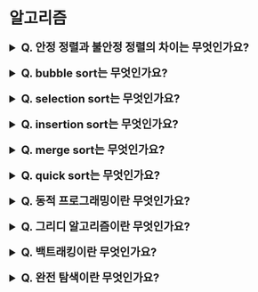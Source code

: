 # 알고리즘

<details>
    <summary style="font-size : 20px;"><strong> Q. 안정 정렬과 불안정 정렬의 차이는 무엇인가요?</strong></summary></br>

안정 정렬 - 동일한 키 값에 대해 기존의 순서가 유지되는 정렬 방식(insertion sort, bubble sort, merge sort, radix sort)  
불안정 정렬 - 동일한 키 값에 대해 기존의 순서가 유지되지 않는 정렬 방식(selection sort, heap sort, quick sort)     
</details></br>
    
<details>
    <summary style="font-size : 20px;"><strong> Q. bubble sort는 무엇인가요?</strong></summary></br>

인접한 두 원소를 순차적으로 비교하여 정렬하는 알고리즘입니다. 정렬 여부에 상관없이 원소를 탐색하므로 최선, 평균, 최악의 시간 복잡도는 n^2입니다. 주어진 공간 안에서 정렬이 이뤄지므로 공간복잡도는 n입니다.

```java
public void bubbleSort(int[] array) {
    for (int i = 0; i < array.length - 1; i++) {
      for (int j = 0; j < array.length - 1 - i; j++) {
        if (array[j] > array[j + 1]) {
          int temp = array[j];
          array[j] = array[j + 1];
          array[j + 1] = temp;
        }
      }
    }
  }
```
</details></br>
    
<details>
    <summary style="font-size : 20px;"><strong> Q. selection sort는 무엇인가요?</strong></summary></br>

해당 인덱스에 들어올 원소를 탐색하여 위치를 교환하는 정렬 알고리즘입니다. 정렬 여부에 상관없이 원소를 탐색하므로 최선, 평균, 최악의 시간 복잡도는 n^2입니다. 주어진 공간 안에서 정렬이 이뤄지므로 공간복잡도는 n입니다.

```java
public void selectSort(int[] array) {
    for (int i = 0; i < array.length; i++) {
      int idx = i;
      int value = array[idx];
      for (int j = i; j < array.length; j++) {
        if (value > array[j]) {
          idx = j;
          value = array[j];
        }
      }
      int temp = array[i];
      array[i] = array[idx];
      array[idx] = temp;
    }
  }
```
</details></br>

<details>
    <summary style="font-size : 20px;"><strong> Q. insertion sort는 무엇인가요?</strong></summary></br>

원소가 어떤 위치에 들어가야 하는지 탐색하고 위치를 교환하는 알고리즘입니다. selection sort는 인덱스를 기준으로 원소를 탐색했다면, insertion sort는 원소 값을 기준으로 어떤 index에 위치할지 탐색합니다. insertion sort는 앞의 원소로부터 순차적으로 정렬된 배열을 만들어 나갑니다. 미리 정렬되어 있는 경우 insert sort는 원소를 비교하지않고 넘어가도 되기 때문에 최선을 경우 시간복잡도는 n입니다. 최악, 평균 시간 복잡도는 n^2입니다. 주어진 공간 안에서 정렬이 이뤄지므로 공간복잡도는 n입니다.

```java
public static void insertSort(int[] array) {
    for (int i = 1; i < array.length; i++) {
      for (int j = i - 1; j >= 0 && array[j + 1] < array[j]; j--) {
        int temp = array[j + 1];
        array[j + 1] = array[j];
        array[j] = temp;
      }
    }
  }
```
</details></br>

<details>
    <summary style="font-size : 20px;"><strong> Q. merge sort는 무엇인가요?</strong></summary></br>

분할, 정복 방식을 사용한 정렬 방법입니다. 배열을 더 이상 나눌 수 없을 때 까지 분할하고, merge하는 과정에서 정렬이 진행됩니다. 데이터의 분포에 영향을 받지않는 정렬 방식으로서 최선, 최악, 평균 시간 복잡도는 nlogn입니다(재귀 호출 logn * 병합 n) merge sort는 데이터의 분포에 상관없이 안정적인 성능을 보여주지만, 배열을 사용하면 임시공간이 필요하고 레코드의 크기가 커질수록 임시배열에서 데이터 이동이 많아져 성능이 떨어집니다.
```java
public void mergeSort(int[] temp, int[] src, int start, int end) {
    if (start >= end) {
      return;
    }
    int mid = (start + end) / 2;
    mergeSort(temp, src, mid + 1, end);
    mergeSort(temp, src, start, mid);
    int p = start;
    int q = mid + 1;
    int idx = start;
    while (p <= mid || q <= end) {
      if (q > end || (p <= mid && src[p] < src[q])) {
        temp[idx++] = src[p++];
      } else {
        temp[idx++] = src[q++];
      }
    }
    for (int i = start; i <= end; i++) {
      src[i] = temp[i];
    }
  }
```

</details></br>

<details>
    <summary style="font-size : 20px;"><strong>  Q. quick sort는 무엇인가요?</strong></summary></br>

분할, 정복 방식을 사용한 정렬 방식입니다. merge sort와 달리 배열을 비균등하게 분할합니다. 배열안에 원소중 하나를 피벗으로 설정하고 피벗을 기준으로 작은 원소는 왼쪽 큰 원소는 오른쪽으로 옮깁니다. 옮겨진 각각의 원소들에 대해서 다시 피벗을 잡고 정렬하는 과정을 재귀적으로 호출합니다.
평균 시간 복잡도는 nlogn(재귀 호출 깊이 logN * 각 단계별 배열의 비교 수 N)입니다. 이상적으로는 배열이 피벗에의해 절반으로 나눠지는 것이 좋지만, 배열이 미리 정렬되어있는 상태에서 피벗을 최솟 값 혹은 최대 값으로 선정하는 경우 데이터의 이동이 발생하지 않습니다. 최악의 경우 시간 복잡도는 n^2입니다. 따라서 피벗을 어떻게 선택하는지가 성능을 좌우합니다. quick sort의 평균 시간 복잡도는 nlogn인데 다른 nlogn인 정렬 알고리즘 보다 빠릅니다. 퀵정렬은 불필요한 데이터의 이동을 줄이고 먼거리의 데이터를 교환하며, 한 번 결정된 피벗은 추후 연산에서 제외할 수 있기 때문입니다. quick sort는 주어진 공간 안에서 정렬이 이뤄지므로 추가적인 메모리 공간이 필요하지 않습니다. 

```java
public void quickSort(int[] array, int right, int left) {
    if (right <= left) {
      return;
    }
    int r = right;
    int l = left;
    int pivot = array[left];
    while (r >= l) {
      while (array[l] < pivot) {
        l++;
      }
      while (array[r] > pivot) {
        r--;
      }
      if (r >= l) {
        int temp = array[l];
        array[l] = array[r];
        array[r] = temp;
        l++;
        r--;
      }
    }
    quickSort(array, right, l);
    quickSort(array, r, left);
  }
```
</details></br>


<details>
    <summary style="font-size : 20px;"><strong>  Q. 동적 프로그래밍이란 무엇인가요?</strong></summary></br>

동적 프로그래밍은 주어진 문제를 여러개로 분할 한뒤 결합하며 문제를 해결하는 과정에서 이미 계산한 결과를 저장해서 다시 계산하지 않고 재사용하는 방식을 말합니다. 동적 프로그래밍은 가능한 모든 방법을 고려해야한다는 단점이 있습니다. 동적 프로그래밍이 적합한 조건은 1. 부분 문제 반복(작은 문제가 반복해서 발생하는 것), 2. 최적 부분 구조 조건(전체 문제의 최적해가 부분 문제의 최적해들로써 구성된다는 것)을 만족하는 경우입니다.
</details></br>

<details>
    <summary style="font-size : 20px;"><strong>  Q. 그리디 알고리즘이란 무엇인가요?</strong></summary></br>

그리디 알고리즘은 순간 순간의 선택에서 최선의 결정을 내려 문제를 해결해나가는 방식입니다. 비록, 순간 순간의 최선의 결정이 최적 해를 구한다는 보장이 없지만 계산 속도가 빠르다는 장점이 있습니다. 그리디 알고리즘이 잘 작동하는 문제는 1. 탐욕스러운 선택 조건(앞의 선택이 이후에 영향을 주지 않는 것), 2. 최적 부분 구조 조건(전체 문제의 최적해가 부분 문제의 최적해들로써 구성된다는 것)을  만족하는 경우입니다.
</details></br>

<details>
    <summary style="font-size : 20px;"><strong>  Q. 백트래킹이란 무엇인가요?</strong></summary></br>

백트래킹은 가능한 모든 경우의 수중 특정 조건을 만족하는 경우만 확인하는 방식입니다. DFS, BFS가 모든 정점을 탐색한다면 백트래킹은 특정 조건을 만족할 수 없다면 뒤로 돌아가 특정 조건을 만족시킬 수 있는 노드에 대해 다시 탐색을 시작합니다.
</details></br>


<details>
    <summary style="font-size : 20px;"><strong>  Q. 완전 탐색이란 무엇인가요?</strong></summary></br>

완전 탐색은 가능한 모든 경우의 수를 확인하는 방식을 의미합니다.
</details></br>


